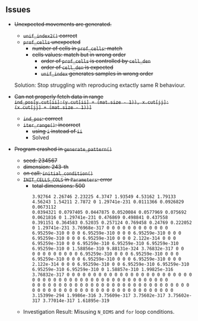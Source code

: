 ## Issues

- ~~Unexpected movements are generated.~~
  - ~~`unif_index2()` correct~~
  - ~~`prof_cells` unexpected~~
    - ~~number of cells in `prof_cells`: match~~
    - ~~cells values: match but in wrong order~~
      - ~~order of `prof_cells` is controlled by `cell_den`~~
      - ~~order of `cell_den` is expected~~
      - ~~`unif_index` generates samples in wrong order~~

  Solution: Stop struggling with reproducing extactly same R behaviour.

- ~~Can not properly fetch data in range 
  <br> `ind_pos[y.cut[ii]:(y.cut[ii] + (mat.size - 1)), x.cut[jj]:(x.cut[jj] + (mat.size - 1))]`~~
  - ~~`ind_pos`: correct~~
  - ~~`iter_range()`: incorrect~~
    - ~~using `i` instead of `ii`~~
    - Solved

- ~~Program crashed in `generate_pattern()`~~
  - ~~seed: 234567~~
  - ~~dimension: 243-th~~
  - ~~on call: `initial_condition()`~~
  - ~~`INIT_CELLS_COLS` in `Parameters`: error~~
    - ~~total dimensions: 500~~
      ```
      3.92764 2.26746 2.23225 4.3747 1.93549 4.53162 1.79133 4.56243 1.54211 2.7872 0 1.29741e-231 0.0111366 0.0926829 0.0673112 
      0.0394321 0.0797405 0.0447875 0.0520084 0.0577969 0.075692 0.0621816 0 1.29741e-231 0.476869 0.498841 0.437558 
      0.391151 0.364583 0.52035 0.257124 0.769458 0.24769 0.222052 0 1.29741e-231 3.76968e-317 0 0 0 0 0 0 0 0 0 0 0 0 
      6.95259e-310 0 0 0 6.95259e-310 0 0 0 6.95259e-310 0 0 0 6.95259e-310 0 0 0 6.95259e-310 0 0 0 2.122e-314 0 0 0 
      6.95259e-310 0 0 6.95259e-310 6.95259e-310 6.95259e-310 6.95259e-310 0 1.58856e-310 9.88131e-324 3.76832e-317 0 0 
      0 0 0 0 0 0 0 0 0 6.95259e-310 0 0 0 6.95259e-310 0 0 0 6.95259e-310 0 0 0 6.95259e-310 0 0 0 6.95259e-310 0 0 0 
      2.122e-314 0 0 0 6.95259e-310 0 0 6.95259e-310 6.95259e-310 6.95259e-310 6.95259e-310 0 1.58857e-310 1.99825e-316 
      3.76832e-317 0 0 0 0 0 0 0 0 0 0 0 0 0 0 0 0 0 0 0 0 0 0 0 0 0 0 0 0 0 0 0 0 0 0 0 0 0 0 0 0 0 0 0 0 0 0 0 0 0 0 
      0 0 0 0 0 0 0 0 0 0 0 0 0 0 0 0 0 0 0 0 0 0 0 0 0 0 0 0 0 0 0 0 0 0 0 0 0 0 0 0 0 0 0 0 0 0 0 0 0 0 0 0 0 0 0 0 0
      3.15399e-294 1.9986e-316 3.75609e-317 3.75602e-317 3.75602e-317 3.77014e-317 1.61895e-319
      ```
  - Investigation Result: Misusing `N_DIMS` and `for` loop conditions.